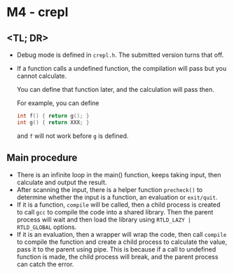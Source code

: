 # M4 - crepl

## <TL; DR>

- Debug mode is defined in `crepl.h`. The submitted version turns that off.

- If a function calls a undefined function, the compilation will pass but you cannot calculate. 

  You can define that function later, and the calculation will pass then.

  For example, you can define

  ```C
  int f() { return g(); }
  int g() { return XXX; }
  ```

  and `f` will not work before `g` is defined.


## Main procedure

- There is an infinite loop in the main() function, keeps taking input, then calculate and output the result.
- After scanning the input, there is a helper function `precheck()` to determine whether the input is a function, an evaluation or `exit/quit`.
- If it is a function, `compile` will be called, then a child process is created to call `gcc` to compile the code into a shared library. Then the parent process will wait and then load the library using `RTLD_LAZY | RTLD_GLOBAL` options.
- If it is an evaluation, then a wrapper will wrap the code, then call `compile` to compile the function and create a child process to calculate the value, pass it to the parent using pipe. This is because if a call to undefined function is made, the child process will break, and the parent process can catch the error.


